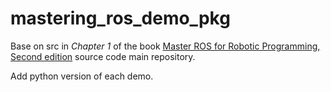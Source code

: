 # **mastering\_ros\_demo\_pkg**

Base on src in _Chapter 1_ of the book [Master ROS for Robotic Programming, Second edition](https://www.packtpub.com/hardware-and-creative/mastering-ros-robotics-programming-second-edition) source code main repository.

Add python version of each demo.